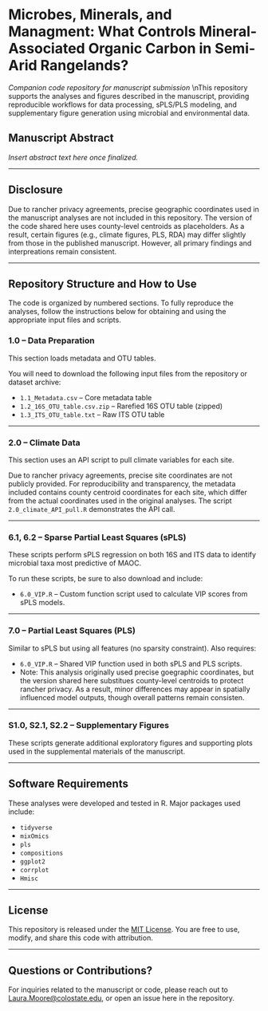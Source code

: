 # Microbes, Minerals, and Managment: What Controls Mineral-Associated Organic Carbon in Semi-Arid Rangelands?
*Companion code repository for manuscript submission*
\nThis repository supports the analyses and figures described in the manuscript, providing reproducible workflows for data processing, sPLS/PLS modeling, and supplementary figure generation using microbial and environmental data.

## Manuscript Abstract  
*Insert abstract text here once finalized.*  



---
## Disclosure

Due to rancher privacy agreements, precise geographic coordinates used in the manuscript analyses are not included in this repository. The version of the code shared here uses county-level centroids as placeholders.
As a result, certain figures (e.g., climate figures, PLS, RDA) may differ slightly from those in the published manuscript. However, all primary findings and interpreations remain consistent. 

---

## Repository Structure and How to Use 

The code is organized by numbered sections. To fully reproduce the analyses, follow the instructions below for obtaining and using the appropriate input files and scripts.

### 1.0 – Data Preparation  
This section loads metadata and OTU tables.

You will need to download the following input files from the repository or dataset archive:
- `1.1_Metadata.csv` – Core metadata table  
- `1.2_16S_OTU_table.csv.zip` – Rarefied 16S OTU table (zipped)
- `1.3_ITS_OTU_table.txt` – Raw ITS OTU table  

---

### 2.0 – Climate Data  
This section uses an API script to pull climate variables for each site.

Due to rancher privacy agreements, precise site coordinates are not publicly provided. For reproducibility and transparency, the metadata included contains county centroid coordinates for each site, which differ from the actual coordinates used in the original analyses.
The script `2.0_climate_API_pull.R` demonstrates the API call.

---

### 6.1, 6.2 – Sparse Partial Least Squares (sPLS)  
These scripts perform sPLS regression on both 16S and ITS data to identify microbial taxa most predictive of MAOC.

To run these scripts, be sure to also download and include:
- `6.0_VIP.R` – Custom function script used to calculate VIP scores from sPLS models.

---

### 7.0 – Partial Least Squares (PLS)  
Similar to sPLS but using all features (no sparsity constraint). Also requires:
- `6.0_VIP.R` – Shared VIP function used in both sPLS and PLS scripts.
- Note: This analysis originally used precise goegraphic coordinates, but the version shared here substitues county-level centroids to protect rancher privacy. As a result, minor differences may appear in spatially influenced model outputs, though overall patterns remain consisten. 

---

### S1.0, S2.1, S2.2 – Supplementary Figures  
These scripts generate additional exploratory figures and supporting plots used in the supplemental materials of the manuscript.

---

## Software Requirements  
These analyses were developed and tested in R. Major packages used include:
- `tidyverse`
- `mixOmics`
- `pls` 
- `compositions`
- `ggplot2`
- `corrplot`
- `Hmisc`


---

## License  
This repository is released under the [MIT License](LICENSE). You are free to use, modify, and share this code with attribution.

---

## Questions or Contributions?  
For inquiries related to the manuscript or code, please reach out to Laura.Moore@colostate.edu, or open an issue here in the repository.

